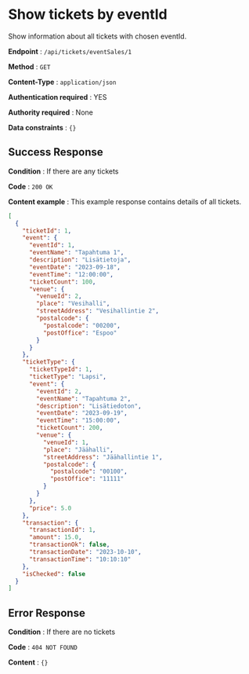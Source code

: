 # Show tickets by eventId

Show information about all tickets with chosen eventId.

**Endpoint** : `/api/tickets/eventSales/1`

**Method** : `GET`

**Content-Type** : `application/json`

**Authentication required** : YES

**Authority required** : None

**Data constraints** : `{}`

## Success Response

**Condition** : If there are any tickets

**Code** : `200 OK`

**Content example** : This example response contains details of all tickets.

```json
[
  {
    "ticketId": 1,
    "event": {
      "eventId": 1,
      "eventName": "Tapahtuma 1",
      "description": "Lisätietoja",
      "eventDate": "2023-09-18",
      "eventTime": "12:00:00",
      "ticketCount": 100,
      "venue": {
        "venueId": 2,
        "place": "Vesihalli",
        "streetAddress": "Vesihallintie 2",
        "postalcode": {
          "postalcode": "00200",
          "postOffice": "Espoo"
        }
      }
    },
    "ticketType": {
      "ticketTypeId": 1,
      "ticketType": "Lapsi",
      "event": {
        "eventId": 2,
        "eventName": "Tapahtuma 2",
        "description": "Lisätiedoton",
        "eventDate": "2023-09-19",
        "eventTime": "15:00:00",
        "ticketCount": 200,
        "venue": {
          "venueId": 1,
          "place": "Jäähalli",
          "streetAddress": "Jäähallintie 1",
          "postalcode": {
            "postalcode": "00100",
            "postOffice": "11111"
          }
        }
      },
      "price": 5.0
    },
    "transaction": {
      "transactionId": 1,
      "amount": 15.0,
      "transactionOk": false,
      "transactionDate": "2023-10-10",
      "transactionTime": "10:10:10"
    },
    "isChecked": false
  }
]
```

## Error Response

**Condition** : If there are no tickets

**Code** : `404 NOT FOUND`

**Content** : `{}`
